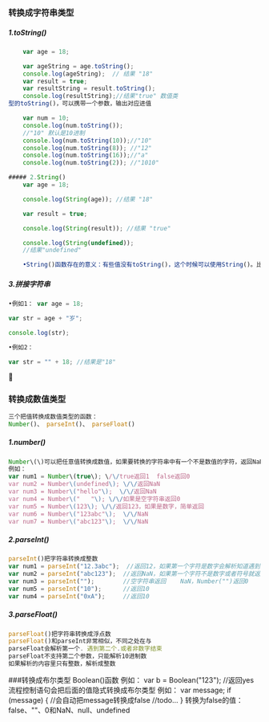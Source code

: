 ### 转换成字符串类型

##### 1.toString\(\)

```js
    var age = 18;

    var ageString = age.toString();
    console.log(ageString);  // 结果 "18"
    var result = true;
    var resultString = result.toString();
    console.log(resultString);//结果"true" 数值类
型的toString()，可以携带一个参数，输出对应进值

    var num = 10;
    console.log(num.toString()); 
    //"10" 默认是10进制
    console.log(num.toString(10));//"10"
    console.log(num.toString(8)); //"12"
    console.log(num.toString(16));//"a"
    console.log(num.toString(2)); //"1010"

```

```js
##### 2.String()
    var age = 18; 

    console.log(String(age)); //结果 "18"

    var result = true;

    console.log(String(result)); //结果 "true"

    console.log(String(undefined)); 
    //结果"undefined"

    •String()函数存在的意义：有些值没有toString()，这个时候可以使用String()。比如：undefined和null

```

##### 3.拼接字符串

```js
•例如1： var age = 18; 

var str = age + "岁";

console.log(str);

•例如2：

var str = "" + 18; //结果是"18"
```



### 转换成数值类型

```js
三个把值转换成数值类型的函数：
Number()、 parseInt()、 parseFloat()
```

##### 1.number\(\)

```js
Number\(\)可以把任意值转换成数值，如果要转换的字符串中有一个不是数值的字符，返回NaN
例如：
var num1 = Number\(true\); \/\/true返回1  false返回0
var num2 = Number\(undefined\); \/\/返回NaN
var num3 = Number\("hello"\);  \/\/返回NaN
var num4 = Number\("   "\); \/\/如果是空字符串返回0
var num5 = Number\(123\); \/\/返回123，如果是数字，简单返回
var num6 = Number\("123abc"\);  \/\/NaN
var num7 = Number\("abc123"\);  \/\/NaN
```

##### 2.parseInt\(\)

```js
parseInt()把字符串转换成整数
var num1 = parseInt("12.3abc");  //返回12，如果第一个字符是数字会解析知道遇到非数字结束
var num2 = parseInt("abc123");  //返回NaN，如果第一个字符不是数字或者符号就返回NaN
var num3 = parseInt("");        //空字符串返回    NaN，Number("")返回0
var num5 = parseInt("10");      //返回10
var num4 = parseInt("0xA");     //返回10
```

##### 3.parseFloat\(\)

```js
parseFloat()把字符串转换成浮点数
parseFloat()和parseInt非常相似，不同之处在与
parseFloat会解析第一个. 遇到第二个.或者非数字结束
parseFloat不支持第二个参数，只能解析10进制数
如果解析的内容里只有整数，解析成整数
```

###转换成布尔类型
    Boolean()函数
    例如：
     var b = Boolean("123");   //返回yes
    流程控制语句会把后面的值隐式转换成布尔类型
    例如：
    var message;
    if (message) {     //会自动把message转换成false
	//todo...
    }
转换为false的值：false、""、0和NaN、null、undefined

